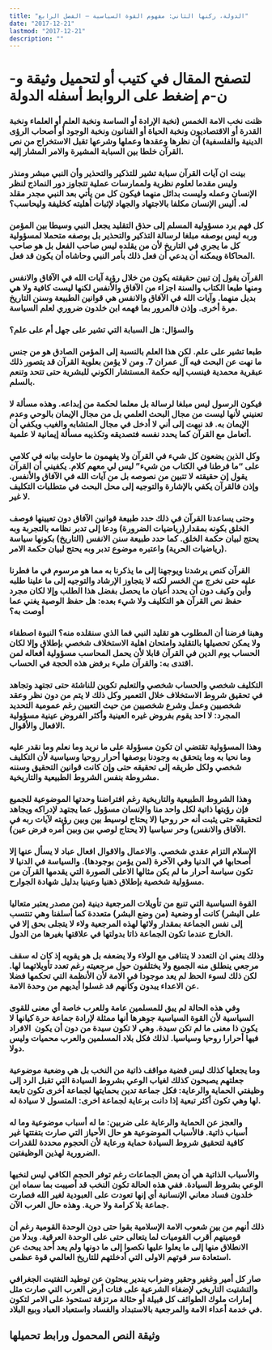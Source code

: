 ```yaml
---
title: "الدولة، ركنها الثاني: مفهوم القوة السياسية – الفصل الرابع"
date: "2017-12-21"
lastmod: "2017-12-21"
description: ""
---
```

# **لتصفح المقال في كتيب أو لتحميل وثيقة و-ن-م إضغط على الروابط أسفله** **الدولة**

### ظنت نخب الامة الخمس (نخبة الإرادة أو الساسة ونخبة العلم أو العلماء ونخبة القدرة أو الاقتصاديون ونخبة الحياة أو الفنانون ونخبة الوجود أو أصحاب الرؤى الدينية والفلسفية) أن نظرها وعقدها وعملها وشرعها تقبل الاستخراج من نص القرآن خلطا بين السبابة المشيرة والامر المشار إليه.

### بينت ان آيات القرآن سبابة تشير للتذكير والتحذير وأن النبي مبشر ومنذر وليس مقدما لعلوم نظرية ولممارسات عملية تتجاوز دور النماذج لنظر الإنسان وعمله وليست بدائل منهما فيكون كل من يأتي بعد النبي مجدر مقلد له. أليس الإنسان مكلفا بالاجتهاد والجهاد لإثبات أهليته كخليفة وليحاسب؟

### كل فهم يرد مسؤولية المسلم إلى حذق التقليد يجعل النبي وسيطا بين المؤمن وربه ليس بوصفه مبلغا لرسالة التذكير والتحذير بل بوصفه متحملا لمسؤولية كل ما يجري في التاريخ لأن من يقلده ليس صاحب الفعل بل هو صاحب المحاكاة ويمكنه أن يدعي أن فعل ذلك بأمر النبي وحاشاه أن يكون قد فعل.

### القرآن يقول إن تبين حقيقته يكون من خلال رؤية آيات الله في الآفاق والانفس ومنها طبعا الكتاب والسنة اجزاء من الآفاق والأنفس لكنها ليست كافية ولا هي بديل منهما. وآيات الله في الآفاق والانفس هي قوانين الطبيعة وسنن التاريخ مرة أخرى. وإذن فالمرور بما فهمه ابن خلدون ضروري لعلم السياسة.

### والسؤال: هل السبابة التي تشير على جهل أم على علم؟

### طبعا تشير على علم. لكن هذا العلم بالنسبة إلى المؤمن الصادق هو من جنس ما نهت عن البحث فيه آل عمران 7. ومن لا يؤمن بعلوية القرآن قد يتصور ذلك عبقرية محمدية فينسب إليه حكمة المستشار الكوني للبشرية حتى تتحد وتنعم بالسلم.

### فيكون الرسول ليس مبلغا لرسالة بل معلما لحكمة من إبداعه. وهذه مسألة لا تعنيني لأنها ليست من مجال البحث العلمي بل من مجال الإيمان بالوحي وعدم الإيمان به. قد نبهت إلى أني لا أدخل في مجال المتشابه والغيب ويكفي أن أتعامل مع القرآن كما يحدد نفسه فتصديقه وتكذيبه مسألة إيمانية لا علمية.

### وكل الذين يضعون كل شيء في القرآن ولا يفهمون ما حاولت بيانه في كلامي على “ما فرطنا في الكتاب من شيء” ليس لي معهم كلام. يكفيني أن القرآن يقول إن حقيقته لا تتبين من نصوصه بل من آيات الله في الآفاق والأنفس. وإذن فالقرآن يكفي بالإشارة والتوجيه إلى محل البحث في متطلبات التكليف لا غير.

### وحتى يساعدنا القرآن في ذلك حدد طبيعة قوانين الآفاق دون تعيينها فوصف الخلق بكونه بمقدار(رياضيات الضرورة) ودعا إلى تدبر نظامه بالتجربة وبه يحتج لبيان حكمة الخلق. كما حدد طبيعة سنن الانفس (التاريخ) بكونها سياسة (رياضيات الحرية) واعتبره موضوع تدبر وبه يحتج لبيان حكمة الامر.

### القرآن كنص يرشدنا ويوجهنا إلى ما يذكرنا به مما هو مرسوم في ما فطرنا عليه حتى نخرج من الخسر لكنه لا يتجاوز الإرشاد والتوجيه إلى ما علينا طلبه وأين وكيف دون أن يحدد أعيان ما يحصل بفضل هذا الطلب وإلا لكان مجرد حفظ نص القرآن هو التكليف ولا شيء بعده: هل حفظ الوصية يغني عما أوصت به؟

### وهبنا فرضنا أن المطلوب هو تقليد النبي فما الذي سنقلده منه؟ النبوة اصطفاء ولا يمكن تحصيلها بالتقليد وامتحان اهلية الاستخلاف شخصي بإطلاق وإلا لكان الحساب يوم الدين في القرآن قابلا لأن يحمل المحاسب مسؤولية أفعاله لمن اقتدى به: والقرآن مليء برفض هذه الحجة في الحساب.

### التكليف شخصي والحساب شخصي والتعليم تكوين للناشئة حتى تجتهد وتجاهد في تحقيق شروط الاستخلاف خلال التعمير وكل ذلك لا يتم من دون نظر وعقد شخصيين وعمل وشرع شخصيين من حيث التعيين رغم عمومية التحديد المجرد: لا احد يقوم بفروض غيره العينية وأكثر الفروض عينية مسؤولية الافعال والأقوال.

### وهذا المسؤولية تقتضي ان تكون مسؤولة على ما نريد وما نعلم وما نقدر عليه وما نحيا به وما يتحقق به وجودنا بوصفها أحرار روحيا وسياسية لأن التكليف شخصي ولكل طريقه إلى تحقيقه حتى وإن كانت قوانين التحقيق وسننه مشروطة بنفس الشروط الطبيعية والتاريخية.

### وهذا الشروط الطبيعية والتاريخية رغم افتراضنا وحدتها الموضوعية للجميع فإن رؤيتها ذاتية لكل واحد منا والإنسان مسؤول عما يجتهد لإدراكه ويجاهد لتحقيقه حتى يثبت أنه حر روحيا (لا يحتاج لوسيط بين وبين رؤيته لآيات ربه في الآفاق والانفس) وحر سياسيا (لا يحتاج لوصي بين وبين أمره فرض عين).

### الإسلام التزام عقدي شخصي. والاعمال والاقوال افعال عباد لا يسأل عنها إلا أصحابها في الدنيا وفي الآخرة (لمن يؤمن بوجودها). والسياسة في الدنيا لا تكون سياسة أحرار ما لم يكن مثالها الاعلى الصورة التي يقدمها القرآن من مسؤولية شخصية بإطلاق ذهنيا وعينيا بدليل شهادة الجوارح.

### القوة السياسية التي تنبع من تأويلات المرجعية دينية (من مصدر يعتبر متعاليا على البشر) كانت أو وضعية (من وضع البشر) متعددة كما أسلفنا وهي تنتسب إلى نفس الجماعة بمقدار ولائها لهذه المرجعية ولاء لا يتجلى بحق إلا في الخارج عندما تكون الجماعة ذاتا بدولتها في علاقتها بغيرها من الدول.

### وذلك يعني ان التعدد لا يتنافى مع الولاء ولا يضعفه بل هو يقويه إذ كان له سقف مرجعي ينطلق منه الجميع ولا يختلفون حول مرجعيته رغم تعدد تأويلاتهما لها. لكن ذلك لسوء الحظ لم يعد موجودا في الامة لأن الأنظمة التي تحكمها فضلا عن الاعداء يبدون وكأنهم قد غسلوا أيديهم من وحدة الامة.

### وفي هذه الحالة لم يبق للمسلمين عامة وللعرب خاصة أي معنى للقوى السياسية لأن القوة السياسية جوهرها أنها ممثلة لإرادة جماعة حرة كيانها لا يكون ذا معنى ما لم تكن سيدة. وهي لا تكون سيدة من دون أن يكون  الافراد فيها أحرارا روحيا وسياسيا. لذلك فكل بلاد المسلمين والعرب محميات وليس دولا.

### وما يجعلها كذلك ليس قضية مواقف ذاتية من النخب بل هي وضعية موضوعية جعلتهم يصبحون كذلك لغياب الوعي بشروط السيادة التي تقبل الرد إلى وظيفتي الحماية والرعاية: فكل جماعة تدين بحمايتها لجماعة أخرى تكون تابعة لها وهي تكون أكثر تبعية إذا دانت برعاية لجماعة اخرى: المتسول لا سيادة له.

### والعجز عن الحماية والرعاية على ضربين: ما له أسباب موضوعية وما له أسباب ذاتية. فالأسباب الموضوعية هو حال الأحياز التي صارت بتفتتها غير كافية لتحقيق شروط السيادة حماية ورعاية لأن الحجوم محددة للقدرات الضرورية لهذين الوظيفتين.

### والأسباب الذاتية هي أن بعض الجماعات رغم توفر الحجم الكافي ليس لنخبها الوعي بشروط السيادة. ففي هذه الحالة تكون النخب قد أصيبت بما سماه ابن خلدون فساد معاني الإنسانية أي إنها تعودت على العبودية لغير الله فصارت جماعة بلا كرامة ولا حرية. وهذه حال العرب الآن.

### ذلك أنهم من بين شعوب الامة الإسلامية بقوا حتى دون الوحدة القومية رغم أن قوميتهم أقرب القوميات لما يتعالى حتى على الوحدة العرقية. وبدلا من الانطلاق منها إلى ما يعلوا عليها نكصوا إلى ما دونها ولم يعد أحد يبحث عن استعادة سر قوتهم الاولى التي أدخلتهم للتاريخ العالمي قوة عظمى.

### صار كل أمير وغفير وحقير وضراب بندير يبحثون عن توطيد التفتيت الجغرافي والتشتيت التاريخي لإضفاء الشرعية على فتات أرض العرب التي صارت مثل إمارات ملوك الطوائف كل قبيلة أو حثالة مرتزقة تستحوذ على الامر لتكون في خدمة أعداء الامة والمرجعية بالاستبداد والفساد واستعباد العباد وبيع البلاد.

## وثيقة النص المحمول ورابط تحميلها

###
